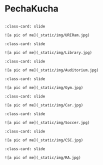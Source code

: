 # PechaKucha

```{include} _static/play_pause.html
```

```{card}
:class-card: slide

![a pic of me](_static/img/URIRam.jpg)
```

```{card}
:class-card: slide

![a pic of me](_static/img/Library.jpg)
```

```{card}
:class-card: slide

![a pic of me](_static/img/Auditorium.jpg)
```

```{card}
:class-card: slide

![a pic of me](_static/img/Gym.jpg)
```

```{card}
:class-card: slide

![a pic of me](_static/img/Car.jpg)
```

```{card}
:class-card: slide

![a pic of me](_static/img/Soccer.jpg)
```

```{card}
:class-card: slide

![a pic of me](_static/img/CSC.jpg)
```

```{card}
:class-card: slide

![a pic of me](_static/img/RA.jpg)
```